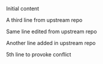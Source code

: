 Initial content

A third line from upstream repo

Same line edited from upstream repo

Another line added in upstream repo

5th line to provoke conflict

